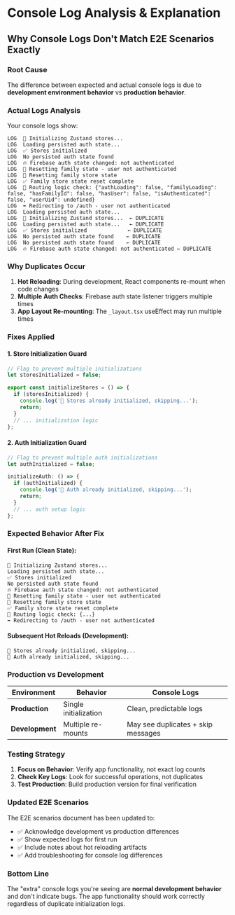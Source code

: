 # Console Log Analysis & Explanation

## Why Console Logs Don't Match E2E Scenarios Exactly

### **Root Cause**
The difference between expected and actual console logs is due to **development environment behavior** vs **production behavior**.

### **Actual Logs Analysis**
Your console logs show:
```
LOG  🚀 Initializing Zustand stores...
LOG  Loading persisted auth state...
LOG  ✅ Stores initialized
LOG  No persisted auth state found
LOG  🔥 Firebase auth state changed: not authenticated
LOG  🔄 Resetting family state - user not authenticated
LOG  🔄 Resetting family store state
LOG  ✅ Family store state reset complete
LOG  🔄 Routing logic check: {"authLoading": false, "familyLoading": false, "hasFamilyId": false, "hasUser": false, "isAuthenticated": false, "userUid": undefined}
LOG  ➡️ Redirecting to /auth - user not authenticated
LOG  Loading persisted auth state...
LOG  🚀 Initializing Zustand stores...  ← DUPLICATE
LOG  Loading persisted auth state...   ← DUPLICATE
LOG  ✅ Stores initialized             ← DUPLICATE
LOG  No persisted auth state found    ← DUPLICATE
LOG  No persisted auth state found    ← DUPLICATE
LOG  🔥 Firebase auth state changed: not authenticated ← DUPLICATE
```

### **Why Duplicates Occur**

1. **Hot Reloading**: During development, React components re-mount when code changes
2. **Multiple Auth Checks**: Firebase auth state listener triggers multiple times
3. **App Layout Re-mounting**: The `_layout.tsx` useEffect may run multiple times

### **Fixes Applied**

#### **1. Store Initialization Guard**
```typescript
// Flag to prevent multiple initializations
let storesInitialized = false;

export const initializeStores = () => {
  if (storesInitialized) {
    console.log('🔄 Stores already initialized, skipping...');
    return;
  }
  // ... initialization logic
};
```

#### **2. Auth Initialization Guard**
```typescript
// Flag to prevent multiple auth initializations
let authInitialized = false;

initializeAuth: () => {
  if (authInitialized) {
    console.log('🔄 Auth already initialized, skipping...');
    return;
  }
  // ... auth setup logic
};
```

### **Expected Behavior After Fix**

#### **First Run** (Clean State):
```
🚀 Initializing Zustand stores...
Loading persisted auth state...
✅ Stores initialized
No persisted auth state found
🔥 Firebase auth state changed: not authenticated
🔄 Resetting family state - user not authenticated
🔄 Resetting family store state
✅ Family store state reset complete
🔄 Routing logic check: {...}
➡️ Redirecting to /auth - user not authenticated
```

#### **Subsequent Hot Reloads** (Development):
```
🔄 Stores already initialized, skipping...
🔄 Auth already initialized, skipping...
```

### **Production vs Development**

| Environment | Behavior | Console Logs |
|-------------|----------|--------------|
| **Production** | Single initialization | Clean, predictable logs |
| **Development** | Multiple re-mounts | May see duplicates + skip messages |

### **Testing Strategy**

1. **Focus on Behavior**: Verify app functionality, not exact log counts
2. **Check Key Logs**: Look for successful operations, not duplicates
3. **Test Production**: Build production version for final verification

### **Updated E2E Scenarios**

The E2E scenarios document has been updated to:
- ✅ Acknowledge development vs production differences
- ✅ Show expected logs for first run
- ✅ Include notes about hot reloading artifacts
- ✅ Add troubleshooting for console log differences

### **Bottom Line**

The "extra" console logs you're seeing are **normal development behavior** and don't indicate bugs. The app functionality should work correctly regardless of duplicate initialization logs.
